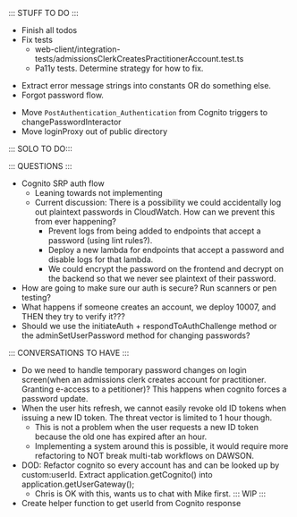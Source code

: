 ::: STUFF TO DO :::
- Finish all todos
- Fix tests
  - web-client/integration-tests/admissionsClerkCreatesPractitionerAccount.test.ts
  - Pa11y tests. Determine strategy for how to fix.
+ Extract error message strings into constants OR do something else.
+ Forgot password flow.
- Move `PostAuthentication_Authentication` from Cognito triggers to changePasswordInteractor
- Move loginProxy out of public directory

::: SOLO TO DO:::


::: QUESTIONS :::
- Cognito SRP auth flow
  - Leaning towards not implementing
  - Current discussion: There is a possibility we could accidentally log out plaintext passwords in CloudWatch. How can we prevent this from ever happening?
    - Prevent logs from being added to endpoints that accept a password (using lint rules?).
    - Deploy a new lambda for endpoints that accept a password and disable logs for that lambda. 
    - We could encrypt the password on the frontend and decrypt on the backend so that we never see plaintext of their password.
- How are going to make sure our auth is secure? Run scanners or pen testing? 
- What happens if someone creates an account, we deploy 10007, and THEN they try to verify it???
- Should we use the initiateAuth + respondToAuthChallenge method or the adminSetUserPassword method for changing passwords?


::: CONVERSATIONS TO HAVE :::
- Do we need to handle temporary password changes on login screen(when an admissions clerk creates account for practitioner. Granting e-access to a petitioner)? This happens when cognito forces a password update.
- When the user hits refresh, we cannot easily revoke old ID tokens when issuing a new ID token. The threat vector is limited to 1 hour though. 
  - This is not a problem when the user requests a new ID token because the old one has expired after an hour. 
  - Implementing a system around this is possible, it would require more refactoring to NOT break multi-tab workflows on DAWSON.
- DOD:  Refactor cognito so every account has and can be looked up by custom:userId. Extract application.getCognito() into application.getUserGateway();
  - Chris is OK with this, wants us to chat with Mike first.
::: WIP :::
- Create helper function to get userId from Cognito response